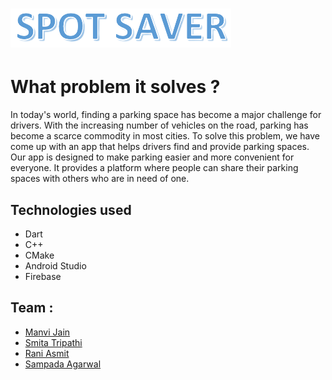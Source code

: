 # ![SpotSaver](.\assets\images\logo.png)



# What problem it solves ?

In today's world, finding a parking space
has become a major challenge for drivers.
With the increasing number of vehicles on
the road, parking has become a scarce
commodity in most cities. To solve this
problem, we have come up with an app that
helps drivers find and provide parking
spaces.
Our app is designed to make parking easier
and more convenient for everyone. It
provides a platform where people can
share their parking spaces with others who
are in need of one.





## Technologies used

- Dart
- C++
- CMake
- Android Studio
- Firebase



## Team :

- [Manvi Jain](https://github.com/ManviJain24)
- [Smita Tripathi](https://github.com/SmitaTripathi)
- [Rani Asmit](https://github.com/RaniAsmit)
- [Sampada Agarwal](https://github.com/sampadaagrawal)
